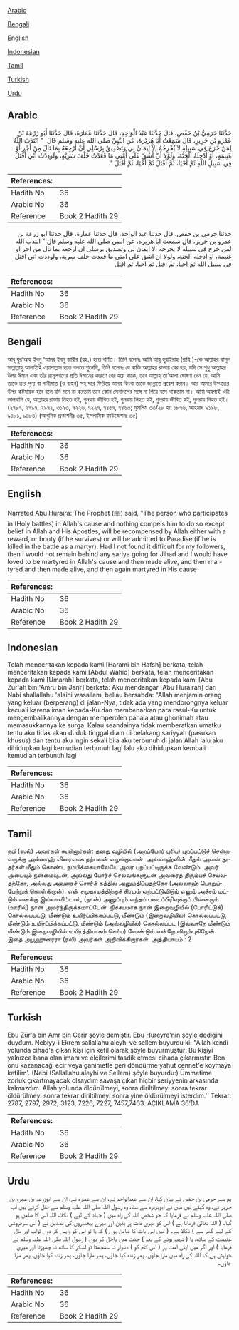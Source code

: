 [Arabic](#arabic)

[Bengali](#bengali)

[English](#english)

[Indonesian](#indonesian)

[Tamil](#tamil)

[Turkish](#turkish)

[Urdu](#urdu)

## Arabic


<div dir="rtl" lang="ar" style={{fontSize:'larger',backgroundColor:'#f8f9fa',padding:20}}>
حَدَّثَنَا حَرَمِيُّ بْنُ حَفْصٍ، قَالَ حَدَّثَنَا عَبْدُ الْوَاحِدِ، قَالَ حَدَّثَنَا عُمَارَةُ، قَالَ حَدَّثَنَا أَبُو زُرْعَةَ بْنُ عَمْرِو بْنِ جَرِيرٍ، قَالَ سَمِعْتُ أَبَا هُرَيْرَةَ، عَنِ النَّبِيِّ صلى الله عليه وسلم قَالَ ‏ "‏ انْتَدَبَ اللَّهُ لِمَنْ خَرَجَ فِي سَبِيلِهِ لاَ يُخْرِجُهُ إِلاَّ إِيمَانٌ بِي وَتَصْدِيقٌ بِرُسُلِي أَنْ أُرْجِعَهُ بِمَا نَالَ مِنْ أَجْرٍ أَوْ غَنِيمَةٍ، أَوْ أُدْخِلَهُ الْجَنَّةَ، وَلَوْلاَ أَنْ أَشُقَّ عَلَى أُمَّتِي مَا قَعَدْتُ خَلْفَ سَرِيَّةٍ، وَلَوَدِدْتُ أَنِّي أُقْتَلُ فِي سَبِيلِ اللَّهِ ثُمَّ أُحْيَا، ثُمَّ أُقْتَلُ ثُمَّ أُحْيَا، ثُمَّ أُقْتَلُ ‏"‏‏.‏
</div>
<div style={{backgroundColor:'#f8f9fa',padding:20, marginBottom: 10}}><table> <thead> <tr> <th>References:</th> <th></th> </tr> </thead> <tbody><tr><td>Hadith No</td><td>36</td></tr><tr><td>Arabic No</td><td>36</td></tr><tr><td>Reference</td><td>Book 2 Hadith 29</td></tr></tbody></table></div>


<div dir="rtl" lang="ar" style={{fontSize:'larger',backgroundColor:'#f8f9fa',padding:20}}>
حدثنا حرمي بن حفص، قال حدثنا عبد الواحد، قال حدثنا عمارة، قال حدثنا ابو زرعة بن عمرو بن جرير، قال سمعت ابا هريرة، عن النبي صلى الله عليه وسلم قال " انتدب الله لمن خرج في سبيله لا يخرجه الا ايمان بي وتصديق برسلي ان ارجعه بما نال من اجر او غنيمة، او ادخله الجنة، ولولا ان اشق على امتي ما قعدت خلف سرية، ولوددت اني اقتل في سبيل الله ثم احيا، ثم اقتل ثم احيا، ثم اقتل
</div>
<div style={{backgroundColor:'#f8f9fa',padding:20, marginBottom: 10}}><table> <thead> <tr> <th>References:</th> <th></th> </tr> </thead> <tbody><tr><td>Hadith No</td><td>36</td></tr><tr><td>Arabic No</td><td>36</td></tr><tr><td>Reference</td><td>Book 2 Hadith 29</td></tr></tbody></table></div>

## Bengali


<div dir="ltr" lang="bn" style={{fontSize:'larger',backgroundColor:'#f8f9fa',padding:20}}>
আবূ যুর‘আহ ইবনু ‘আমর ইবনু জারীর (রহ.) হতে বর্ণিত। তিনি বলেনঃ আমি আবূ হুরাইরাহ (রাযি.)-কে আল্লাহর রাসূল সাল্লাল্লাহু আলাইহি ওয়াসাল্লাম হতে বলতে শুনেছি, তিনি বলেনঃ যে ব্যক্তি আল্লাহর রাস্তায় বের হয়, যদি সে শুধু আল্লাহর উপর ঈমান এবং তাঁর রাসূলগণের প্রতি ঈমানের কারণে বের হয়ে থাকে, তবে আল্লাহ্ তা‘আলা ঘোষণা দেন যে, আমি তাকে তার পুণ্য বা গানীমাত (ও বাহন) সহ ঘরে ফিরিয়ে আনব কিংবা তাকে জান্নাতে প্রবেশ করাব। আর আমার উম্মতের উপর কষ্টদায়ক হবে বলে যদি মনে না করতাম তবে কোন সেনাদলের সঙ্গে না গিয়ে বসে থাকতাম না। আমি অবশ্যই এটা ভালবাসি যে, আল্লাহর রাস্তায় নিহত হই, পুনরায় জীবিত হই, পুনরায় নিহত হই, পুনরায় জীবিত হই, পুনরায় নিহত হই। (২৭৮৭, ২৭৯৭, ২৯৭২, ৩১২৩, ৭২২৬, ৭২২৭, ৭৪৫৭, ৭৪৬৩; মুসলিম ৩৩/২৮ হাঃ ১৮৭৬, আহমাদ ৯১৯৮, ৯৪৮১, ৯৪৮৪) (আধুনিক প্রকাশনীঃ ৩৫, ইসলামিক ফাউন্ডেশনঃ ৩৫)
</div>
<div style={{backgroundColor:'#f8f9fa',padding:20, marginBottom: 10}}><table> <thead> <tr> <th>References:</th> <th></th> </tr> </thead> <tbody><tr><td>Hadith No</td><td>36</td></tr><tr><td>Arabic No</td><td>36</td></tr><tr><td>Reference</td><td>Book 2 Hadith 29</td></tr></tbody></table></div>

## English


<div dir="ltr" lang="en" style={{fontSize:'larger',backgroundColor:'#f8f9fa',padding:20}}>
Narrated Abu Huraira: The Prophet (ﷺ) said, "The person who participates in (Holy battles) in Allah's cause and nothing compels him to do so except belief in Allah and His Apostles, will be recompensed by Allah either with a reward, or booty (if he survives) or will be admitted to Paradise (if he is killed in the battle as a martyr). Had I not found it difficult for my followers, then I would not remain behind any sariya going for Jihad and I would have loved to be martyred in Allah's cause and then made alive, and then martyred and then made alive, and then again martyred in His cause
</div>
<div style={{backgroundColor:'#f8f9fa',padding:20, marginBottom: 10}}><table> <thead> <tr> <th>References:</th> <th></th> </tr> </thead> <tbody><tr><td>Hadith No</td><td>36</td></tr><tr><td>Arabic No</td><td>36</td></tr><tr><td>Reference</td><td>Book 2 Hadith 29</td></tr></tbody></table></div>

## Indonesian


<div dir="ltr" lang="id" style={{fontSize:'larger',backgroundColor:'#f8f9fa',padding:20}}>
Telah menceritakan kepada kami [Harami bin Hafsh] berkata, telah menceritakan kepada kami [Abdul Wahid] berkata, telah menceritakan kepada kami [Umarah] berkata, telah menceritakan kepada kami [Abu Zur'ah bin 'Amru bin Jarir] berkata: Aku mendengar [Abu Hurairah] dari Nabi shallallahu 'alaihi wasallam, beliau bersabda: "Allah menjamin orang yang keluar (berperang) di jalan-Nya, tidak ada yang mendorongnya keluar kecuali karena iman kepada-Ku dan membenarkan para rasul-Ku untuk mengembalikannya dengan memperoleh pahala atau ghonimah atau memasukkannya ke surga. Kalau seandainya tidak memberatkan umatku tentu aku tidak akan duduk tinggal diam di belakang sariyyah (pasukan khusus) dan tentu aku ingin sekali bila aku terbunuh di jalan Allah lalu aku dihidupkan lagi kemudian terbunuh lagi lalu aku dihidupkan kembali kemudian terbunuh lagi
</div>
<div style={{backgroundColor:'#f8f9fa',padding:20, marginBottom: 10}}><table> <thead> <tr> <th>References:</th> <th></th> </tr> </thead> <tbody><tr><td>Hadith No</td><td>36</td></tr><tr><td>Arabic No</td><td>36</td></tr><tr><td>Reference</td><td>Book 2 Hadith 29</td></tr></tbody></table></div>

## Tamil


<div dir="ltr" lang="ta" style={{fontSize:'larger',backgroundColor:'#f8f9fa',padding:20}}>
நபி (ஸல்) அவர்கள் கூறினார்கள்: தனது வழியில் (அறப்போர் புரிய) புறப்பட்டுச் சென்றவருக்கு அல்லாஹ் விரைவாக நற்பலன் வழங்குவான். அல்லாஹ்வின் மீதும் அவன் தூதர்கள் மீதும் கொண்ட நம்பிக்கையாலேயே அவர் புறப்பட்டிருக்க வேண்டும். அவர் அடையும் நன்மையுடன், அல்லது போர்ச் செல்வங்களுடன் அவரைத் திரும்பச் செய்வதற்கோ, அல்லது அவரைச் சொர்க் கத்தில் அனுமதிப்பதற்கோ (அல்லாஹ் பொறுப்பேற்றுக் கொள்கிறான்). என் சமுதாயத்திற்குச் சிரமம் ஏற்பட்டுவிடும் எனும் அச்சம் மட்டும் எனக்கு இல்லாவிட்டால், (நான்) அனுப்பும் எந்தப் படைப்பிரிவுக்குப் பின்னரும் (ஊரில்) நான் அமர்ந்திருக்கமாட்டேன். நிச்சயமாக நான் இறைவழியில் (போரிட்டுக்) கொல்லப்பட்டு, மீண்டும் உயிர்ப்பிக்கப்பட்டு, மீண்டும் (இறைவழியில்) கொல்லப்பட்டு, மீண்டும் உயிர்ப்பிக்கப்பட்டு, மீண்டும் (அவ்வழியில்) கொல்லப்பட (இவ்வாறே மீண்டும் மீண்டும் இறைவழியில் உயிர்த்தியாகம் செய்ய) வேண்டும் என்றே விரும்புகிறேன். இதை அபூஹுரைரா (ரலி) அவர்கள் அறிவிக்கிறார்கள். அத்தியாயம் : 2
</div>
<div style={{backgroundColor:'#f8f9fa',padding:20, marginBottom: 10}}><table> <thead> <tr> <th>References:</th> <th></th> </tr> </thead> <tbody><tr><td>Hadith No</td><td>36</td></tr><tr><td>Arabic No</td><td>36</td></tr><tr><td>Reference</td><td>Book 2 Hadith 29</td></tr></tbody></table></div>

## Turkish


<div dir="ltr" lang="tr" style={{fontSize:'larger',backgroundColor:'#f8f9fa',padding:20}}>
Ebu Zür'a bin Amr bin Cerîr şöyle demiştir. Ebu Hureyre'nin şöyle dediğini duydum. Nebiyy-i Ekrem sallallahu aleyhi ve sellem buyurdu ki: "Allah kendi yolunda cihad'a çıkan kişi için kefil olarak şöyle buyurmuştur: Bu kişiyi yalnızca bana olan imanı ve elçilerimi tasdik etmesi cihada çıkarmıştır. Ben onu kazanacağı ecir veya ganimetle geri döndürme yahut cennet'e koymaya kefilim'. (Nebi (Sallallahu aleyhi ve Sellem) şöyle buyurdu:) Ümmetime zorluk çıkartmayacak olsaydım savaşa çıkan hiçbir seriyyenin arkasında kalmazdım. Allah yolunda öldürülmeyi, sonra diriltilmeyi sonra tekrar öldürülmeyi sonra tekrar diriltilmeyi sonra yine öldürülmeyi isterdim.'' Tekrar: 2787, 2797, 2972, 3123, 7226, 7227, 7457,7463. AÇIKLAMA 36’DA
</div>
<div style={{backgroundColor:'#f8f9fa',padding:20, marginBottom: 10}}><table> <thead> <tr> <th>References:</th> <th></th> </tr> </thead> <tbody><tr><td>Hadith No</td><td>36</td></tr><tr><td>Arabic No</td><td>36</td></tr><tr><td>Reference</td><td>Book 2 Hadith 29</td></tr></tbody></table></div>

## Urdu


<div dir="rtl" lang="ur" style={{fontSize:'larger',backgroundColor:'#f8f9fa',padding:20}}>
ہم سے حرمی بن حفص نے بیان کیا، ان سے عبدالواحد نے، ان سے عمارہ نے، ان سے ابوزرعہ بن عمرو بن جریر نے، وہ کہتے ہیں میں نے ابوہریرہ سے سنا، وہ رسول اللہ صلی اللہ علیہ وسلم سے نقل کرتے ہیں آپ صلی اللہ علیہ وسلم نے فرمایا کہ جو شخص اللہ کی راہ میں ( جہاد کے لیے ) نکلا، اللہ اس کا ضامن ہو گیا۔ ( اللہ تعالیٰ فرماتا ہے ) اس کو میری ذات پر یقین اور میرے پیغمبروں کی تصدیق نے ( اس سرفروشی کے لیے گھر سے ) نکالا ہے۔ ( میں اس بات کا ضامن ہوں ) کہ یا تو اس کو واپس کر دوں ثواب اور مال غنیمت کے ساتھ، یا ( شہید ہونے کے بعد ) جنت میں داخل کر دوں ( رسول اللہ صلی اللہ علیہ وسلم نے فرمایا ) اور اگر میں اپنی امت پر ( اس کام کو ) دشوار نہ سمجھتا تو لشکر کا ساتھ نہ چھوڑتا اور میری خواہش ہے کہ اللہ کی راہ میں مارا جاؤں، پھر زندہ کیا جاؤں، پھر مارا جاؤں، پھر زندہ کیا جاؤں، پھر مارا جاؤں۔
</div>
<div style={{backgroundColor:'#f8f9fa',padding:20, marginBottom: 10}}><table> <thead> <tr> <th>References:</th> <th></th> </tr> </thead> <tbody><tr><td>Hadith No</td><td>36</td></tr><tr><td>Arabic No</td><td>36</td></tr><tr><td>Reference</td><td>Book 2 Hadith 29</td></tr></tbody></table></div>